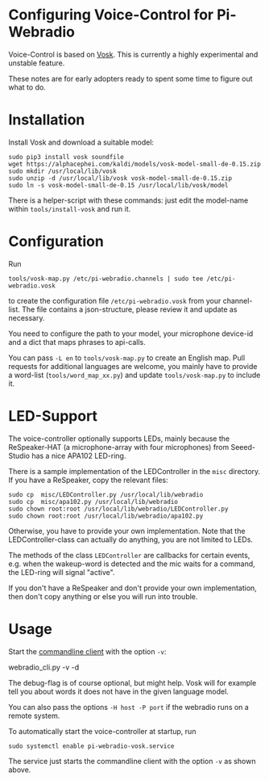 Configuring Voice-Control for Pi-Webradio
=========================================

Voice-Control is based on [Vosk](https://alphacephei.com/vosk/).
This is currently a highly experimental and unstable feature. 

These notes are for early adopters ready to spent some time to
figure out what to do.


Installation
============

Install Vosk and download a suitable model:

    sudo pip3 install vosk soundfile
    wget https://alphacephei.com/kaldi/models/vosk-model-small-de-0.15.zip
    sudo mkdir /usr/local/lib/vosk
    sudo unzip -d /usr/local/lib/vosk vosk-model-small-de-0.15.zip
    sudo ln -s vosk-model-small-de-0.15 /usr/local/lib/vosk/model

There is a helper-script with these commands: just edit the model-name
within `tools/install-vosk` and run it.


Configuration
=============

Run

    tools/vosk-map.py /etc/pi-webradio.channels | sudo tee /etc/pi-webradio.vosk

to create the configuration file `/etc/pi-webradio.vosk` from
your channel-list. The file contains a json-structure, please
review it and update as necessary.

You need to configure the path to your model, your microphone device-id
and a dict that maps phrases to api-calls.

You can pass `-L en` to `tools/vosk-map.py` to create an English map.
Pull requests for additional languages are welcome, you mainly have
to provide a word-list (`tools/word_map_xx.py`) and update
`tools/vosk-map.py` to include it.


LED-Support
===========

The voice-controller optionally supports LEDs, mainly because
the ReSpeaker-HAT (a microphone-array with four microphones)
from Seeed-Studio has a nice APA102 LED-ring.

There is a sample implementation of the LEDController in the `misc`
directory. If you have a ReSpeaker, copy the relevant files:

    sudo cp  misc/LEDController.py /usr/local/lib/webradio
    sudo cp  misc/apa102.py /usr/local/lib/webradio
    sudo chown root:root /usr/local/lib/webradio/LEDController.py
    sudo chown root:root /usr/local/lib/webradio/apa102.py

Otherwise, you have to provide your own implementation. Note that
the LEDController-class can actually do anything, you are not limited
to LEDs.

The methods of the class `LEDController` are callbacks for certain
events, e.g. when the wakeup-word is detected and the mic waits for
a command, the LED-ring will signal "active".

If you don't have a ReSpeaker and don't provide your own implementation,
then don't copy anything or else you will run into trouble.


Usage
=====

Start the [commandline client](webradio_cli.md) with the option `-v`:

  webradio_cli.py -v -d

The debug-flag is of course optional, but might help. Vosk will for
example tell you about words it does not have in the given language
model.

You can also pass the options `-H host -P port` if the webradio runs
on a remote system.

To automatically start the voice-controller at startup, run

    sudo systemctl enable pi-webradio-vosk.service

The service just starts the commandline client with the option `-v`
as shown above.
